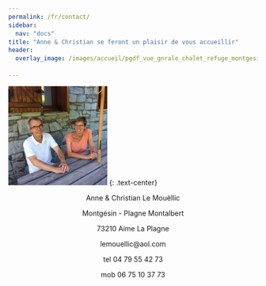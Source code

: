 ```yaml
---
permalink: /fr/contact/
sidebar:
  nav: "docs"
title: "Anne & Christian se feront un plaisir de vous accueillir"
header:
  overlay_image: /images/accueil/pgdf_vue_gnrale_chalet_refuge_montgesin_Plagne.jpg

---
```


<img src="/images/contact/nous.JPG" alt="" width="200" height="200" />
{: .text-center}


<p style="text-align: center;">Anne &amp; Christian Le Mouëllic</p>
<p style="text-align: center;">Montgésin - Plagne Montalbert</p>
<p style="text-align: center;">73210 Aime La Plagne</p>
<p style="text-align: center;">lemouellic@aol.com</p>
<p style="text-align: center;">tel 04 79 55 42 73</p>
<p style="text-align: center;">mob 06 75 10 37 73</p>
<p style="text-align: center;"> </p>

<p style="text-align: center;">
<script type='text/javascript'>
  var parametresWidget = {
    key : 'tftr8_fc',
    numGite : '73G148140',
    widget : 'resa',
  };
  widgetIteaGL(parametresWidget);
</script>
</p>
